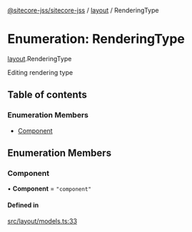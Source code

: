 [@sitecore-jss/sitecore-jss](../README.md) / [layout](../modules/layout.md) / RenderingType

# Enumeration: RenderingType

[layout](../modules/layout.md).RenderingType

Editing rendering type

## Table of contents

### Enumeration Members

- [Component](layout.RenderingType.md#component)

## Enumeration Members

### Component

• **Component** = `"component"`

#### Defined in

[src/layout/models.ts:33](https://github.com/Sitecore/jss/blob/19e6229c3/packages/sitecore-jss/src/layout/models.ts#L33)
